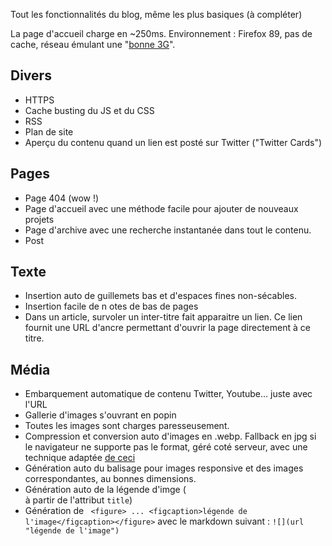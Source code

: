 Tout les fonctionnalités du blog, même les plus basiques (à compléter)


La page d'accueil charge en ~250ms. Environnement : Firefox 89, pas de cache, réseau émulant une "[bonne 3G](https://developer.mozilla.org/fr/docs/Tools/Network_Monitor/Throttling)".


## Divers
- HTTPS
- Cache busting du JS et du CSS
- RSS
- Plan de site
- Aperçu du contenu quand un lien est posté sur Twitter ("Twitter Cards")


## Pages

- Page 404 (wow !)
- Page d'accueil avec une méthode facile pour ajouter de nouveaux projets
- Page d'archive avec une recherche instantanée dans tout le contenu.
- Post


## Texte

- Insertion auto de guillemets bas et d'espaces fines non-sécables.
- Insertion facile de n	otes de bas de pages
- Dans un article, survoler un inter-titre fait apparaitre un lien. Ce lien fournit une URL d'ancre permettant d'ouvrir la page directement à ce titre.



## Média

- Embarquement automatique de contenu Twitter, Youtube... juste avec l'URL
- Gallerie d'images s'ouvrant en popin
- Toutes les images sont charges paresseusement.
- Compression et conversion auto d'images en .webp. Fallback en jpg si le navigateur ne supporte pas le format, géré coté serveur, avec une technique adaptée [de ceci](https://github.com/cdowdy/Nginx-Content-Negotiation/blob/master/nginx.conf)
- Génération auto du balisage pour images responsive et des images correspondantes, au bonnes dimensions.
- Génération auto de la légende d'imge (<figcaption> à partir de l'attribut `title`)
 - Génération de ` <figure> ... <figcaption>légende de l'image</figcaption></figure>` avec le markdown suivant : `![](url "légende de l'image")`


